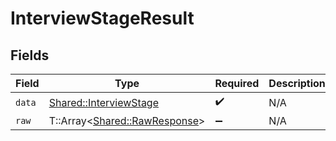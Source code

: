 # InterviewStageResult


## Fields

| Field                                                               | Type                                                                | Required                                                            | Description                                                         |
| ------------------------------------------------------------------- | ------------------------------------------------------------------- | ------------------------------------------------------------------- | ------------------------------------------------------------------- |
| `data`                                                              | [Shared::InterviewStage](../../models/shared/interviewstage.md)     | :heavy_check_mark:                                                  | N/A                                                                 |
| `raw`                                                               | T::Array<[Shared::RawResponse](../../models/shared/rawresponse.md)> | :heavy_minus_sign:                                                  | N/A                                                                 |